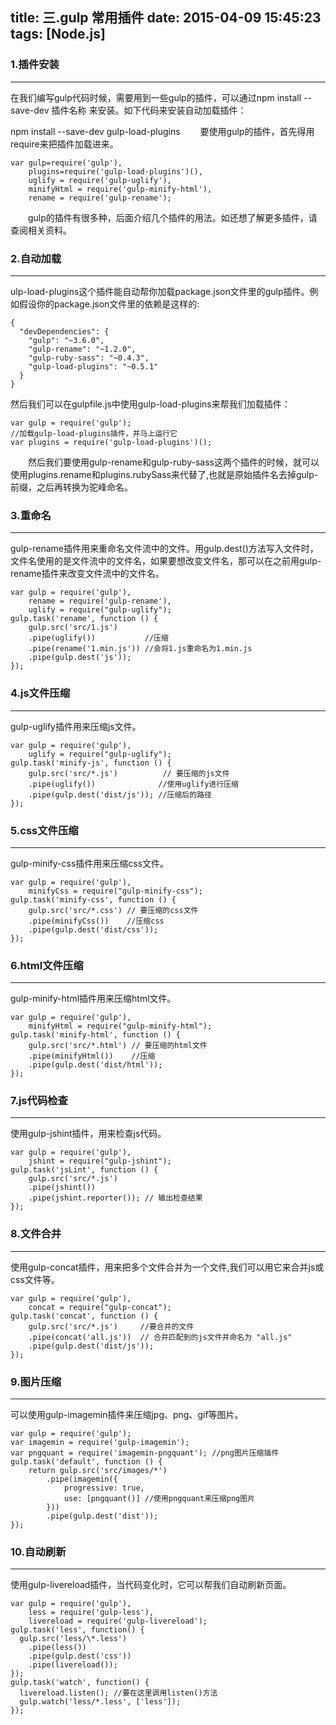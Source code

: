 title: 三.gulp 常用插件
date: 2015-04-09 15:45:23
tags: [Node.js]
---

### 1.插件安装
---
在我们编写gulp代码时候，需要用到一些gulp的插件，可以通过npm install --save-dev 插件名称 来安装。如下代码来安装自动加载插件：

npm install --save-dev gulp-load-plugins
　　要使用gulp的插件，首先得用require来把插件加载进来。
```
var gulp=require('gulp'),
    plugins=require('gulp-load-plugins')(),
    uglify = require('gulp-uglify'),
    minifyHtml = require('gulp-minify-html'),
    rename = require('gulp-rename');
```
　　gulp的插件有很多种，后面介绍几个插件的用法。如还想了解更多插件，请查阅相关资料。

### 2.自动加载
---
ulp-load-plugins这个插件能自动帮你加载package.json文件里的gulp插件。例如假设你的package.json文件里的依赖是这样的:
```
{
  "devDependencies": {
    "gulp": "~3.6.0",
    "gulp-rename": "~1.2.0",
    "gulp-ruby-sass": "~0.4.3",
    "gulp-load-plugins": "~0.5.1"
  }
}
```
然后我们可以在gulpfile.js中使用gulp-load-plugins来帮我们加载插件：
```
var gulp = require('gulp');
//加载gulp-load-plugins插件，并马上运行它
var plugins = require('gulp-load-plugins')();
```
　　然后我们要使用gulp-rename和gulp-ruby-sass这两个插件的时候，就可以使用plugins.rename和plugins.rubySass来代替了,也就是原始插件名去掉gulp-前缀，之后再转换为驼峰命名。
### 3.重命名
---
gulp-rename插件用来重命名文件流中的文件。用gulp.dest()方法写入文件时，文件名使用的是文件流中的文件名，如果要想改变文件名，那可以在之前用gulp-rename插件来改变文件流中的文件名。
```
var gulp = require('gulp'),
    rename = require('gulp-rename'),
    uglify = require("gulp-uglify"); 
gulp.task('rename', function () {
    gulp.src('src/1.js')
    .pipe(uglify())           //压缩
    .pipe(rename('1.min.js')) //会将1.js重命名为1.min.js
    .pipe(gulp.dest('js'));
});
```

### 4.js文件压缩
---
gulp-uglify插件用来压缩js文件。
```
var gulp = require('gulp'),
    uglify = require("gulp-uglify"); 
gulp.task('minify-js', function () {
    gulp.src('src/*.js')          // 要压缩的js文件
    .pipe(uglify())              //使用uglify进行压缩
    .pipe(gulp.dest('dist/js')); //压缩后的路径
});
```
### 5.css文件压缩
---
gulp-minify-css插件用来压缩css文件。
```
var gulp = require('gulp'),
    minifyCss = require("gulp-minify-css");
gulp.task('minify-css', function () {
    gulp.src('src/*.css') // 要压缩的css文件
    .pipe(minifyCss())    //压缩css
    .pipe(gulp.dest('dist/css'));
});
```
### 6.html文件压缩
---
gulp-minify-html插件用来压缩html文件。
```
var gulp = require('gulp'),
    minifyHtml = require("gulp-minify-html"); 
gulp.task('minify-html', function () {
    gulp.src('src/*.html') // 要压缩的html文件
    .pipe(minifyHtml())    //压缩
    .pipe(gulp.dest('dist/html'));
});
```
### 7.js代码检查
---
使用gulp-jshint插件，用来检查js代码。
```
var gulp = require('gulp'),
    jshint = require("gulp-jshint");
gulp.task('jsLint', function () {
    gulp.src('src/*.js')
    .pipe(jshint())
    .pipe(jshint.reporter()); // 输出检查结果
});
```
### 8.文件合并
---
使用gulp-concat插件，用来把多个文件合并为一个文件,我们可以用它来合并js或css文件等。
```
var gulp = require('gulp'),
    concat = require("gulp-concat");
gulp.task('concat', function () {
    gulp.src('src/*.js')     //要合并的文件
    .pipe(concat('all.js'))  // 合并匹配到的js文件并命名为 "all.js"
    .pipe(gulp.dest('dist/js'));
});
```
### 9.图片压缩
---
可以使用gulp-imagemin插件来压缩jpg、png、gif等图片。
```
var gulp = require('gulp');
var imagemin = require('gulp-imagemin');
var pngquant = require('imagemin-pngquant'); //png图片压缩插件
gulp.task('default', function () {
    return gulp.src('src/images/*')
        .pipe(imagemin({
            progressive: true,
            use: [pngquant()] //使用pngquant来压缩png图片
        }))
        .pipe(gulp.dest('dist'));
});
```

### 10.自动刷新
---
使用gulp-livereload插件，当代码变化时，它可以帮我们自动刷新页面。
```
var gulp = require('gulp'),
    less = require('gulp-less'),
    livereload = require('gulp-livereload');
gulp.task('less', function() {
  gulp.src('less/\*.less')
    .pipe(less())
    .pipe(gulp.dest('css'))
    .pipe(livereload());
});
gulp.task('watch', function() {
  livereload.listen(); //要在这里调用listen()方法
  gulp.watch('less/*.less', ['less']);
});
```